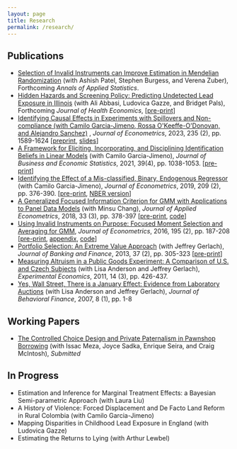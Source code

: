 ```yaml
---
layout: page
title: Research
permalink: /research/
---
```


<!-- Click [here](/pdf/DiTraglia-research.pdf) to download a copy of my most recent research statement.-->

## Publications

- [Selection of Invalid Instruments can Improve Estimation in Mendelian Randomization](https://arxiv.org/abs/2107.01513) (with Ashish Patel, Stephen Burgess, and Verena Zuber), Forthcoming *Annals of Applied Statistics*. 
- [Hidden Hazards and Screening Policy: Predicting Undetected Lead Exposure in Illinois](https://doi.org/10.1016/j.jhealeco.2023.102783) (with Ali Abbasi, Ludovica Gazze, and Bridget Pals), Forthcoming *Journal of Health Economics*, [[pre-print]](https://ditraglia.com/pdf/lead-JHE.pdf)
- [Identifying Causal Effects in Experiments with Spillovers and Non-compliance (with Camilo Garcia-Jimeno, Rossa O'Keeffe-O'Donovan, and Alejandro Sanchez)](https://doi.org/10.1016/j.jeconom.2023.01.008) , *Journal of Econometrics*, 2023, 235 (2), pp. 1589-1624 [[preprint](https://ditraglia.com/pdf/spillovers-paper.pdf), [slides](https://ditraglia.com/pdf/spillovers-slides.pdf)]
- [A Framework for Eliciting, Incorporating, and Disciplining Identification Beliefs in Linear Models](https://doi.org/10.1080/07350015.2020.1753528) (with Camilo Garcia-Jimeno), *Journal of Business and Economic Statistics*, 2021, 39(4), pp. 1038-1053. [[pre-print](http://ditraglia.com/pdf/DiTraglia-Garcia-Jimeno-2019.pdf)]
- [Identifying the Effect of a Mis-classified, Binary, Endogenous Regressor](https://www.sciencedirect.com/science/article/pii/S0304407619300181) (with Camilo Garcia-Jimeno), *Journal of Econometrics*, 2019, 209 (2), pp. 376-390. [[pre-print](http://ditraglia.com/pdf/binary-regressor-final.pdf), [NBER version](http://ditraglia.com/pdf/DiTraglia_Garcia-Jimeno_2017b.pdf)] 
- [A Generalized Focused Information Criterion for GMM with Applications to Panel Data Models](https://onlinelibrary.wiley.com/doi/10.1002/jae.2614) (with Minsu Chang), *Journal of Applied Econometrics*, 2018, 33 (3), pp. 378-397 [[pre-print](http://ditraglia.com/pdf/GFIC_paper.pdf), [code](https://github.com/fditraglia/gfic)]
- [Using Invalid Instruments on Purpose: Focused Moment Selection and Averaging for GMM](https://www.sciencedirect.com/science/article/pii/S0304407616301518), *Journal of Econometrics*, 2016, 195 (2), pp. 187-208 [[pre-print](http://ditraglia.com/pdf/FMSC.pdf), [appendix](http://ditraglia.com/pdf/FMSC_appendix.pdf), [code](https://github.com/fditraglia/fmsc)]
- [Portfolio Selection: An Extreme Value Approach](https://www.sciencedirect.com/science/article/pii/S0378426612002592) (with Jeffrey Gerlach), *Journal of Banking and Finance*, 2013, 37 (2), pp. 305-323 [[pre-print](http://ditraglia.com/pdf/EV_paper.pdf)]
- [Measuring Altruism in a Public Goods Experiment: A Comparison of U.S. and Czech Subjects](http://link.springer.com/article/10.1007%2Fs10683-011-9274-8) (with Lisa Anderson and Jeffrey Gerlach), *Experimental Economics*, 2011, 14 (3), pp. 426-437.
- [Yes, Wall Street, There is a January Effect: Evidence from Laboratory Auctions](http://www.tandfonline.com/doi/abs/10.1080/15427560709337012) (with Lisa Anderson and Jeffrey Gerlach), *Journal of Behavioral Finance*, 2007, 8 (1), pp. 1-8

## Working Papers
- [The Controlled Choice Design and Private Paternalism in Pawnshop Borrowing](https://ditraglia.com/pdf/pawn-paper.pdf) (with Issac Meza, Joyce Sadka, Enrique Seira, and Craig McIntosh), *Submitted*

## In Progress
- Estimation and Inference for Marginal Treatment Effects: a Bayesian Semi-parametric Approach (with Laura Liu)
- A History of Violence: Forced Displacement and De Facto Land Reform in Rural Colombia (with Camilo Garcia-Jimeno) 
- Mapping Disparities in Childhood Lead Exposure in England (with Ludovica Gazze)
- Estimating the Returns to Lying (with Arthur Lewbel)

